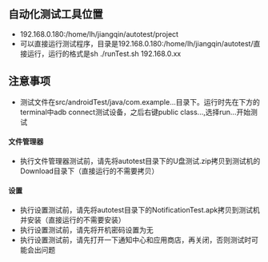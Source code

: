 ## 自动化测试工具位置
   - 192.168.0.180:/home/lh/jiangqin/autotest/project
   - 可以直接运行测试程序，目录是192.168.0.180:/home/lh/jiangqin/autotest/直接运行，运行的格式是sh ./runTest.sh 192.168.0.xx
## 注意事项
   - 测试文件在src/androidTest/java/com.example...目录下。运行时先在下方的terminal中adb connect测试设备，之后右键public class...,选择run...开始测试
#### 文件管理器
   - 执行文件管理器测试前，请先将autotest目录下的U盘测试.zip拷贝到测试机的Download目录下（直接运行的不需要拷贝）
#### 设置
   - 执行设置测试前，请先将autotest目录下的NotificationTest.apk拷贝到测试机并安装（直接运行的不需要安装）
   - 执行设置测试前，请先将开机密码设置为无
   - 执行设置测试前，请先打开一下通知中心和应用商店，再关闭，否则测试时可能会出问题

